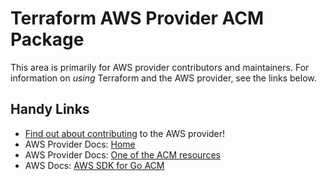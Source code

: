 # Terraform AWS Provider ACM Package

This area is primarily for AWS provider contributors and maintainers. For information on _using_ Terraform and the AWS provider, see the links below.


## Handy Links

* [Find out about contributing](https://hashicorp.github.io/terraform-provider-aws/#contribute) to the AWS provider!
* AWS Provider Docs: [Home](https://registry.terraform.io/providers/hashicorp/aws/latest/docs)
* AWS Provider Docs: [One of the ACM resources](https://registry.terraform.io/providers/hashicorp/aws/latest/docs/resources/acm_certificate)
* AWS Docs: [AWS SDK for Go ACM](https://docs.aws.amazon.com/sdk-for-go/api/service/acm/)
